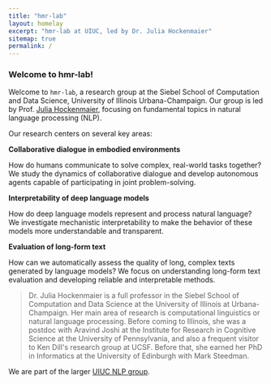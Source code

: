 ```yaml
---
title: "hmr-lab"
layout: homelay
excerpt: "hmr-lab at UIUC, led by Dr. Julia Hockenmaier"
sitemap: true
permalink: /
---
```


### Welcome to hmr-lab!

Welcome to `hmr-lab`, a research group at the Siebel School of Computation and Data Science, University of Illinois Urbana-Champaign. Our group is led by Prof. [Julia Hockenmaier](https://juliahmr.cs.illinois.edu/), focusing on fundamental topics in natural language processing (NLP).

Our research centers on several key areas:

**Collaborative dialogue in embodied environments**

How do humans communicate to solve complex, real-world tasks together? We study the dynamics of collaborative dialogue and develop autonomous agents capable of participating in joint problem-solving.

**Interpretability of deep language models**

How do deep language models represent and process natural language? We investigate mechanistic interpretability to make the behavior of these models more understandable and transparent.

**Evaluation of long-form text**

How can we automatically assess the quality of long, complex texts generated by language models? We focus on understanding long-form text evaluation and developing reliable and interpretable methods.

> Dr. Julia Hockenmaier is a full professor in the Siebel School of Computation and Data Science at the University of Illinois at Urbana-Champaign. Her main area of research is computational linguistics or natural language processing. Before coming to Illinois, she was a postdoc with Aravind Joshi at the Institute for Research in Cognitive Science at the University of Pennsylvania, and also a frequent visitor to Ken Dill's research group at UCSF. Before that, she earned her PhD in Informatics at the University of Edinburgh with Mark Steedman.

We are part of the larger [UIUC NLP group](https://nlp.cs.illinois.edu/).
